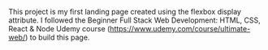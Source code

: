 This project is my first landing page created using the flexbox display attribute.
I followed the Beginner Full Stack Web Development: HTML, CSS, React & Node Udemy course (https://www.udemy.com/course/ultimate-web/) to build this page.
